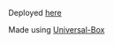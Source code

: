 Deployed [here](https://portfolio-temp-simple-html-v1-universal-box.vercel.app/)

Made using [Universal-Box](https://github.com/Abhishek-Mallick/universal-box)